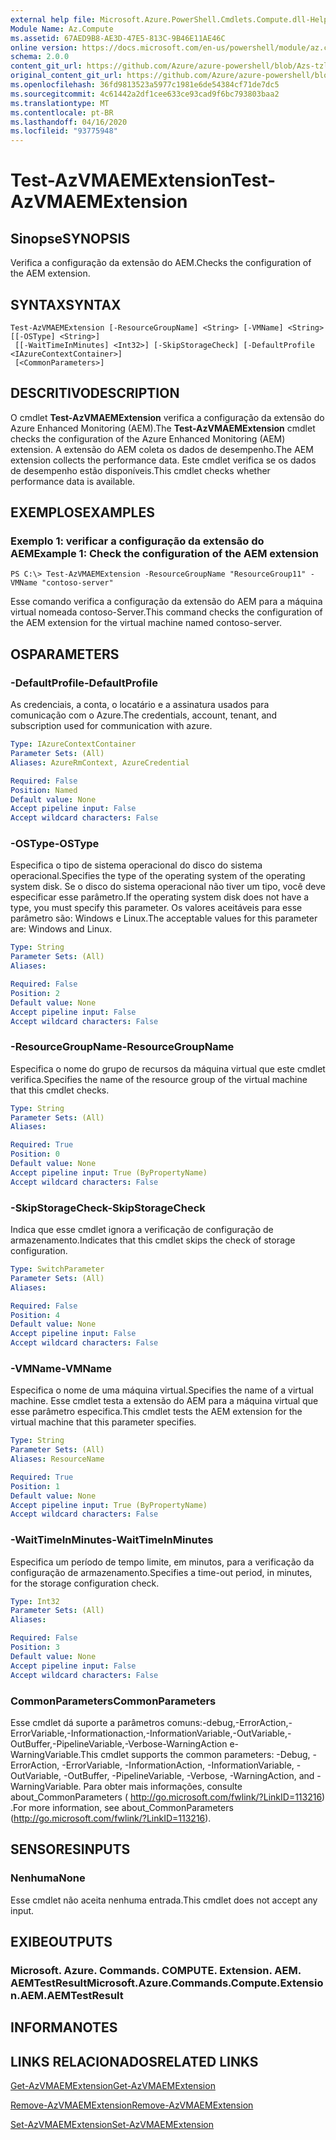 ```yaml
---
external help file: Microsoft.Azure.PowerShell.Cmdlets.Compute.dll-Help-Help.xml
Module Name: Az.Compute
ms.assetid: 67AED9B8-AE3D-47E5-813C-9B46E11AE46C
online version: https://docs.microsoft.com/en-us/powershell/module/az.compute/test-azvmaemextension
schema: 2.0.0
content_git_url: https://github.com/Azure/azure-powershell/blob/Azs-tzl/src/Compute/Compute/help/Test-AzVMAEMExtension.md
original_content_git_url: https://github.com/Azure/azure-powershell/blob/Azs-tzl/src/Compute/Compute/help/Test-AzVMAEMExtension.md
ms.openlocfilehash: 36fd9813523a5977c1981e6de54384cf71de7dc5
ms.sourcegitcommit: 4c61442a2df1cee633ce93cad9f6bc793803baa2
ms.translationtype: MT
ms.contentlocale: pt-BR
ms.lasthandoff: 04/16/2020
ms.locfileid: "93775948"
---
```

# <span data-ttu-id="4e554-101">Test-AzVMAEMExtension</span><span class="sxs-lookup"><span data-stu-id="4e554-101">Test-AzVMAEMExtension</span></span>

## <span data-ttu-id="4e554-102">Sinopse</span><span class="sxs-lookup"><span data-stu-id="4e554-102">SYNOPSIS</span></span>
<span data-ttu-id="4e554-103">Verifica a configuração da extensão do AEM.</span><span class="sxs-lookup"><span data-stu-id="4e554-103">Checks the configuration of the AEM extension.</span></span>

## <span data-ttu-id="4e554-104">SYNTAX</span><span class="sxs-lookup"><span data-stu-id="4e554-104">SYNTAX</span></span>

```
Test-AzVMAEMExtension [-ResourceGroupName] <String> [-VMName] <String> [[-OSType] <String>]
 [[-WaitTimeInMinutes] <Int32>] [-SkipStorageCheck] [-DefaultProfile <IAzureContextContainer>]
 [<CommonParameters>]
```

## <span data-ttu-id="4e554-105">DESCRITIVO</span><span class="sxs-lookup"><span data-stu-id="4e554-105">DESCRIPTION</span></span>
<span data-ttu-id="4e554-106">O cmdlet **Test-AzVMAEMExtension** verifica a configuração da extensão do Azure Enhanced Monitoring (AEM).</span><span class="sxs-lookup"><span data-stu-id="4e554-106">The **Test-AzVMAEMExtension** cmdlet checks the configuration of the Azure Enhanced Monitoring (AEM) extension.</span></span>
<span data-ttu-id="4e554-107">A extensão do AEM coleta os dados de desempenho.</span><span class="sxs-lookup"><span data-stu-id="4e554-107">The AEM extension collects the performance data.</span></span>
<span data-ttu-id="4e554-108">Este cmdlet verifica se os dados de desempenho estão disponíveis.</span><span class="sxs-lookup"><span data-stu-id="4e554-108">This cmdlet checks whether performance data is available.</span></span>

## <span data-ttu-id="4e554-109">EXEMPLOS</span><span class="sxs-lookup"><span data-stu-id="4e554-109">EXAMPLES</span></span>

### <span data-ttu-id="4e554-110">Exemplo 1: verificar a configuração da extensão do AEM</span><span class="sxs-lookup"><span data-stu-id="4e554-110">Example 1: Check the configuration of the AEM extension</span></span>
```
PS C:\> Test-AzVMAEMExtension -ResourceGroupName "ResourceGroup11" -VMName "contoso-server"
```

<span data-ttu-id="4e554-111">Esse comando verifica a configuração da extensão do AEM para a máquina virtual nomeada contoso-Server.</span><span class="sxs-lookup"><span data-stu-id="4e554-111">This command checks the configuration of the AEM extension for the virtual machine named contoso-server.</span></span>

## <span data-ttu-id="4e554-112">OS</span><span class="sxs-lookup"><span data-stu-id="4e554-112">PARAMETERS</span></span>

### <span data-ttu-id="4e554-113">-DefaultProfile</span><span class="sxs-lookup"><span data-stu-id="4e554-113">-DefaultProfile</span></span>
<span data-ttu-id="4e554-114">As credenciais, a conta, o locatário e a assinatura usados para comunicação com o Azure.</span><span class="sxs-lookup"><span data-stu-id="4e554-114">The credentials, account, tenant, and subscription used for communication with azure.</span></span>

```yaml
Type: IAzureContextContainer
Parameter Sets: (All)
Aliases: AzureRmContext, AzureCredential

Required: False
Position: Named
Default value: None
Accept pipeline input: False
Accept wildcard characters: False
```

### <span data-ttu-id="4e554-115">-OSType</span><span class="sxs-lookup"><span data-stu-id="4e554-115">-OSType</span></span>
<span data-ttu-id="4e554-116">Especifica o tipo de sistema operacional do disco do sistema operacional.</span><span class="sxs-lookup"><span data-stu-id="4e554-116">Specifies the type of the operating system of the operating system disk.</span></span>
<span data-ttu-id="4e554-117">Se o disco do sistema operacional não tiver um tipo, você deve especificar esse parâmetro.</span><span class="sxs-lookup"><span data-stu-id="4e554-117">If the operating system disk does not have a type, you must specify this parameter.</span></span>
<span data-ttu-id="4e554-118">Os valores aceitáveis para esse parâmetro são: Windows e Linux.</span><span class="sxs-lookup"><span data-stu-id="4e554-118">The acceptable values for this parameter are: Windows and Linux.</span></span>

```yaml
Type: String
Parameter Sets: (All)
Aliases: 

Required: False
Position: 2
Default value: None
Accept pipeline input: False
Accept wildcard characters: False
```

### <span data-ttu-id="4e554-119">-ResourceGroupName</span><span class="sxs-lookup"><span data-stu-id="4e554-119">-ResourceGroupName</span></span>
<span data-ttu-id="4e554-120">Especifica o nome do grupo de recursos da máquina virtual que este cmdlet verifica.</span><span class="sxs-lookup"><span data-stu-id="4e554-120">Specifies the name of the resource group of the virtual machine that this cmdlet checks.</span></span>

```yaml
Type: String
Parameter Sets: (All)
Aliases: 

Required: True
Position: 0
Default value: None
Accept pipeline input: True (ByPropertyName)
Accept wildcard characters: False
```

### <span data-ttu-id="4e554-121">-SkipStorageCheck</span><span class="sxs-lookup"><span data-stu-id="4e554-121">-SkipStorageCheck</span></span>
<span data-ttu-id="4e554-122">Indica que esse cmdlet ignora a verificação de configuração de armazenamento.</span><span class="sxs-lookup"><span data-stu-id="4e554-122">Indicates that this cmdlet skips the check of storage configuration.</span></span>

```yaml
Type: SwitchParameter
Parameter Sets: (All)
Aliases: 

Required: False
Position: 4
Default value: None
Accept pipeline input: False
Accept wildcard characters: False
```

### <span data-ttu-id="4e554-123">-VMName</span><span class="sxs-lookup"><span data-stu-id="4e554-123">-VMName</span></span>
<span data-ttu-id="4e554-124">Especifica o nome de uma máquina virtual.</span><span class="sxs-lookup"><span data-stu-id="4e554-124">Specifies the name of a virtual machine.</span></span>
<span data-ttu-id="4e554-125">Esse cmdlet testa a extensão do AEM para a máquina virtual que esse parâmetro especifica.</span><span class="sxs-lookup"><span data-stu-id="4e554-125">This cmdlet tests the AEM extension for the virtual machine that this parameter specifies.</span></span>

```yaml
Type: String
Parameter Sets: (All)
Aliases: ResourceName

Required: True
Position: 1
Default value: None
Accept pipeline input: True (ByPropertyName)
Accept wildcard characters: False
```

### <span data-ttu-id="4e554-126">-WaitTimeInMinutes</span><span class="sxs-lookup"><span data-stu-id="4e554-126">-WaitTimeInMinutes</span></span>
<span data-ttu-id="4e554-127">Especifica um período de tempo limite, em minutos, para a verificação da configuração de armazenamento.</span><span class="sxs-lookup"><span data-stu-id="4e554-127">Specifies a time-out period, in minutes, for the storage configuration check.</span></span>

```yaml
Type: Int32
Parameter Sets: (All)
Aliases: 

Required: False
Position: 3
Default value: None
Accept pipeline input: False
Accept wildcard characters: False
```

### <span data-ttu-id="4e554-128">CommonParameters</span><span class="sxs-lookup"><span data-stu-id="4e554-128">CommonParameters</span></span>
<span data-ttu-id="4e554-129">Esse cmdlet dá suporte a parâmetros comuns:-debug,-ErrorAction,-ErrorVariable,-Informationaction,-InformationVariable,-OutVariable,-OutBuffer,-PipelineVariable,-Verbose-WarningAction e-WarningVariable.</span><span class="sxs-lookup"><span data-stu-id="4e554-129">This cmdlet supports the common parameters: -Debug, -ErrorAction, -ErrorVariable, -InformationAction, -InformationVariable, -OutVariable, -OutBuffer, -PipelineVariable, -Verbose, -WarningAction, and -WarningVariable.</span></span> <span data-ttu-id="4e554-130">Para obter mais informações, consulte about_CommonParameters ( http://go.microsoft.com/fwlink/?LinkID=113216) .</span><span class="sxs-lookup"><span data-stu-id="4e554-130">For more information, see about_CommonParameters (http://go.microsoft.com/fwlink/?LinkID=113216).</span></span>

## <span data-ttu-id="4e554-131">SENSORES</span><span class="sxs-lookup"><span data-stu-id="4e554-131">INPUTS</span></span>

### <span data-ttu-id="4e554-132">Nenhuma</span><span class="sxs-lookup"><span data-stu-id="4e554-132">None</span></span>
<span data-ttu-id="4e554-133">Esse cmdlet não aceita nenhuma entrada.</span><span class="sxs-lookup"><span data-stu-id="4e554-133">This cmdlet does not accept any input.</span></span>

## <span data-ttu-id="4e554-134">EXIBE</span><span class="sxs-lookup"><span data-stu-id="4e554-134">OUTPUTS</span></span>

### <span data-ttu-id="4e554-135">Microsoft. Azure. Commands. COMPUTE. Extension. AEM. AEMTestResult</span><span class="sxs-lookup"><span data-stu-id="4e554-135">Microsoft.Azure.Commands.Compute.Extension.AEM.AEMTestResult</span></span>

## <span data-ttu-id="4e554-136">INFORMA</span><span class="sxs-lookup"><span data-stu-id="4e554-136">NOTES</span></span>

## <span data-ttu-id="4e554-137">LINKS RELACIONADOS</span><span class="sxs-lookup"><span data-stu-id="4e554-137">RELATED LINKS</span></span>

[<span data-ttu-id="4e554-138">Get-AzVMAEMExtension</span><span class="sxs-lookup"><span data-stu-id="4e554-138">Get-AzVMAEMExtension</span></span>](./Get-AzVMAEMExtension.md)

[<span data-ttu-id="4e554-139">Remove-AzVMAEMExtension</span><span class="sxs-lookup"><span data-stu-id="4e554-139">Remove-AzVMAEMExtension</span></span>](./Remove-AzVMAEMExtension.md)

[<span data-ttu-id="4e554-140">Set-AzVMAEMExtension</span><span class="sxs-lookup"><span data-stu-id="4e554-140">Set-AzVMAEMExtension</span></span>](./Set-AzVMAEMExtension.md)


